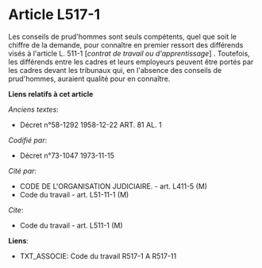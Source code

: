 # Article L517-1

Les conseils de prud'hommes sont seuls compétents, quel que soit le chiffre de la demande, pour connaître en premier ressort
des différends visés à l'article L. 511-1 [*contrat de travail ou d'apprentissage*] . Toutefois, les différends entre les
cadres et leurs employeurs peuvent être portés par les cadres devant les tribunaux qui, en l'absence des conseils de
prud'hommes, auraient qualité pour en connaître.

**Liens relatifs à cet article**

_Anciens textes_:

  - Décret n°58-1292 1958-12-22 ART. 81 AL. 1

_Codifié par_:

  - Décret n°73-1047 1973-11-15

_Cité par_:

  - CODE DE L'ORGANISATION JUDICIAIRE. - art. L411-5 (M)
  - Code du travail - art. L51-11-1 (M)

_Cite_:

  - Code du travail - art. L511-1 (M)

**Liens**:

  - TXT_ASSOCIE: Code du travail R517-1 A R517-11
